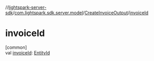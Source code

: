 //[lightspark-server-sdk](../../../index.md)/[com.lightspark.sdk.server.model](../index.md)/[CreateInvoiceOutput](index.md)/[invoiceId](invoice-id.md)

# invoiceId

[common]\
val [invoiceId](invoice-id.md): [EntityId](../-entity-id/index.md)
